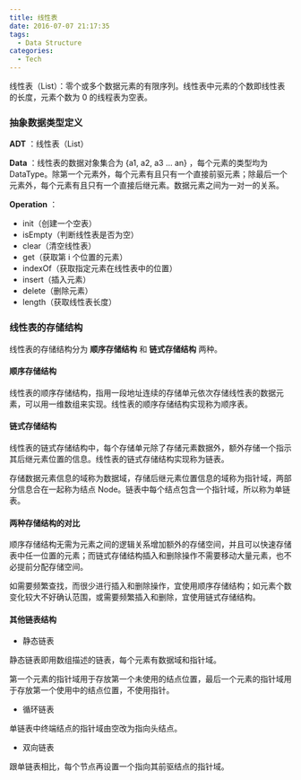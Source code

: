 ```yaml
---
title: 线性表
date: 2016-07-07 21:17:35
tags:
  - Data Structure
categories:
  - Tech
---
```


线性表（List）：零个或多个数据元素的有限序列。线性表中元素的个数即线性表的长度，元素个数为 0 的线程表为空表。



<!-- more -->



### 抽象数据类型定义

**ADT** ：线性表（List）

**Data** ：线性表的数据对象集合为 {a1, a2, a3 … an} ，每个元素的类型均为 DataType。除第一个元素外，每个元素有且只有一个直接前驱元素；除最后一个元素外，每个元素有且只有一个直接后继元素。数据元素之间为一对一的关系。

**Operation** ：

* init（创建一个空表）
* isEmpty（判断线性表是否为空）
* clear（清空线性表）
* get（获取第 i 个位置的元素）
* indexOf（获取指定元素在线性表中的位置）
* insert（插入元素）
* delete（删除元素）
* length（获取线性表长度）



### 线性表的存储结构

线性表的存储结构分为 **顺序存储结构** 和 **链式存储结构** 两种。



#### 顺序存储结构

线性表的顺序存储结构，指用一段地址连续的存储单元依次存储线性表的数据元素，可以用一维数组来实现。线性表的顺序存储结构实现称为顺序表。



#### 链式存储结构

线性表的链式存储结构中，每个存储单元除了存储元素数据外，额外存储一个指示其后继元素位置的信息。线性表的链式存储结构实现称为链表。

存储数据元素信息的域称为数据域，存储后继元素位置信息的域称为指针域，两部分信息合在一起称为结点 Node。链表中每个结点包含一个指针域，所以称为单链表。



#### 两种存储结构的对比

顺序存储结构无需为元素之间的逻辑关系增加额外的存储空间，并且可以快速存储表中任一位置的元素；而链式存储结构插入和删除操作不需要移动大量元素，也不必提前分配存储空间。

如需要频繁查找，而很少进行插入和删除操作，宜使用顺序存储结构；如元素个数变化较大不好确认范围，或需要频繁插入和删除，宜使用链式存储结构。



#### 其他链表结构

* 静态链表

静态链表即用数组描述的链表，每个元素有数据域和指针域。

第一个元素的指针域用于存放第一个未使用的结点位置，最后一个元素的指针域用于存放第一个使用中的结点位置，不使用指针。



* 循环链表

单链表中终端结点的指针域由空改为指向头结点。



* 双向链表

跟单链表相比，每个节点再设置一个指向其前驱结点的指针域。